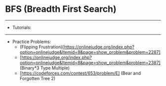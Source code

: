 # BFS (Breadth First Search)
_______________________________________________________________________________________________________________________________________________________________________
- Tutorials:

_______________________________________________________________________________________________________________________________________________________________________
- Practice Problems:
  +  (Flipping Frustration)[https://onlinejudge.org/index.php?option=onlinejudge&Itemid=8&page=show_problem&problem=2287]
  + [https://onlinejudge.org/index.php?option=onlinejudge&Itemid=8&page=show_problem&problem=2387] (Binary*3 Type Multiple)
  + [https://codeforces.com/contest/653/problem/E] (Bear and Forgotten Tree 2)
